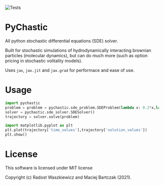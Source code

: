 ![Tests](https://github.com/RadostW/stochastic/actions/workflows/tests.yml/badge.svg)

# PyChastic

All python stochastic differential equations (SDE) solver.

Built for stochastic simulations of hydrodynamically interacting 
brownian particles (molecular dynamics), but can do much more 
(such as option pricing in stochastic volitality models).

Uses `jax`, `jax.jit` and `jax.grad` for performace and ease of use.

# Usage

```Python
import pychastic
problem = problem = pychastic.sde_problem.SDEProblem(lambda x: 0.2*x,lambda x: 0.5*x,1.0,2.0)
solver = pychastic.sde_solver.SDESolver()
trajectory = solver.solve(problem)

import matplotlib.pyplot as plt
plt.plot(trajectory['time_values'],trajectory['solution_values'])
plt.show()
```

# License

This software is licensed under MIT license

Copyright (c) Radost Waszkiewicz and Maciej Bartczak (2021).



